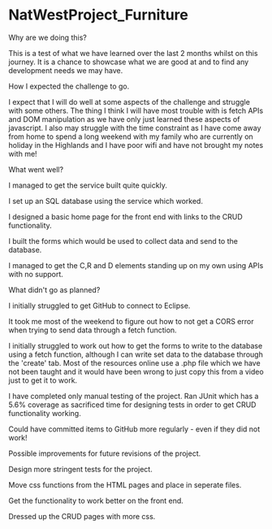 # NatWestProject_Furniture

Why are we doing this?

This is a test of what we have learned over the last 2 months whilst on this journey.  It is a chance to showcase what we are good at and to find any development needs we may have.

How I expected the challenge to go.

I expect that I will do well at some aspects of the challenge and struggle with some others.  The thing I think I will have most trouble with is fetch APIs and DOM manipulation as we have only just learned these aspects of javascript.  I also may struggle with the time constraint as I have come away from home to spend a long weekend with my family who are currently on holiday in the Highlands and I have poor wifi and have not brought my notes with me! 


What went well?

I managed to get the service built quite quickly.

I set up an SQL database using the service which worked.

I designed a basic home page for the front end with links to the CRUD functionality.

I built the forms which would be used to collect data and send to the database.

I managed to get the C,R and D elements standing up on my own using APIs with no support.


What didn't go as planned?


I initially struggled to get GitHub to connect to Eclipse.

It took me most of the weekend to figure out how to not get a CORS error when trying to send data through a fetch function.

I initially struggled to work out how to get the forms to write to the database using a fetch function, although I can write set data to the database through the 'create' tab.  Most of the resources online use a .php file which we have not been taught and it would have been wrong to just copy this from a video just to get it to work.

I have completed only manual testing of the project.  Ran JUnit which has a 5.6% coverage as sacrificed time for designing tests in order to get CRUD functionality working.

Could have committed items to GitHub more regularly - even if they did not work!


Possible improvements for future revisions of the project.


Design more stringent tests for the project.

Move css functions from the HTML pages and place in seperate files.

Get the functionality to work better on the front end.

Dressed up the CRUD pages with more css.
